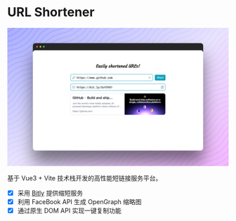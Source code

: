 # URL Shortener

![](./public/perview.jpg)

基于 Vue3 + Vite 技术栈开发的高性能短链接服务平台。


- [x] 采用 [Bitly](https://bitly.com/) 提供缩短服务
- [x] 利用 FaceBook API 生成 OpenGraph 缩略图
- [x] 通过原生 DOM API 实现一键复制功能
